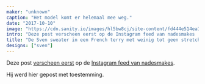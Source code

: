 ```yaml
---
maker: "unknown"
caption: "Het model komt er helemaal mee weg."
date: "2017-10-10"
image: "https://cdn.sanity.io/images/hl5bw8cj/site-content/fd444e514ea1ec6a2e2830b0a17bbc044f18a702-683x854.jpg"
intro: "Deze post verscheen eerst op de Instagram feed van nadesmakes ."
title: "De Sven sweater in een French terry met weinig tot geen stretch"
designs: ["sven"]
---
```



Deze post [verscheen eerst](https://www.instagram.com/p/BaBqKDtDelP/) op de [Instagram feed van nadesmakes](https://www.instagram.com/nadesmakes/).

Hij werd hier gepost met toestemming.

